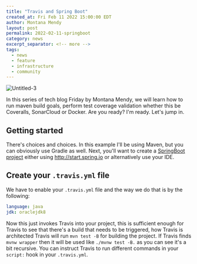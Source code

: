 ```yaml
---
title: "Travis and Spring Boot"
created_at: Fri Feb 11 2022 15:00:00 EDT
author: Montana Mendy
layout: post
permalink: 2022-02-11-springboot
category: news
excerpt_separator: <!-- more --> 
tags:
  - news
  - feature
  - infrastructure
  - community
---
```


![Untitled-3](https://user-images.githubusercontent.com/20936398/153650476-6310d2c1-7692-45a7-962d-77f983f747c8.png)


In this series of tech blog Friday by Montana Mendy, we will learn how to run maven build goals, perform test coverage validation whether this be Coveralls, SonarCloud or Docker. Are you ready? I'm ready. Let's jump in.

<!-- more --> 

## Getting started

There's choices and choices. In this example I'll be using Maven, but you can obviously use Gradle as well. Next, you'll want to create a [SpringBoot project](http://start.spring.io/) either using http://start.spring.io or alternatively use your IDE. 

## Create your `.travis.yml` file

We have to enable your `.travis.yml` file and the way we do that is by the following: 

```yaml
language: java
jdk: oraclejdk8
```
Now this just invokes Travis into your project, this is sufficient enough for Travis to see that there's a build that needs to be triggered, how Travis is architected Travis will run `mvn test -B` for building the project. If Travis finds `mvnw wrapper` then it will be used like `./mvnw test -B.` as you can see it's a bit recursive. You can instruct Travis to run different commands in your `script:` hook in your `.travis.yml`.
